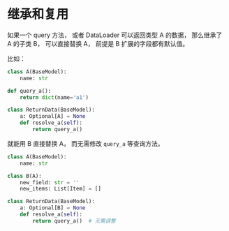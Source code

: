 # 继承和复用

如果一个 query 方法， 或者 DataLoader 可以返回类型 A 的数据， 那么继承了 A 的子类 B， 可以直接替换 A， 前提是 B 扩展的字段都有默认值。

比如：

```python
class A(BaseModel):
    name: str

def query_a():
    return dict(name='a1')

class ReturnData(BaseModel):
    a: Optional[A] = None
    def resolve_a(self):
        return query_a()
```

就能用 B 直接替换 A， 而无需修改 `query_a` 等查询方法。

```python
class A(BaseModel):
    name: str

class B(A):
    new_field: str = ''
    new_items: List[Item] = []

class ReturnData(BaseModel):
    a: Optional[B] = None
    def resolve_a(self):
        return query_a()  # 无需调整
```
